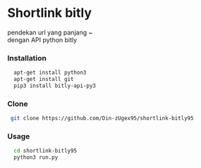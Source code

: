 # Shortlink bitly
pendekan url yang panjang ~<br>
dengan API python bitly

### Installation
```bash
  apt-get install python3
  apt-get install git
  pip3 install bitly-api-py3
```
### Clone
```bash
 git clone https://github.com/Din-zUgex95/shortlink-bitly95
```
### Usage
```bash
  cd shortlink-bitly95
  python3 run.py
```

